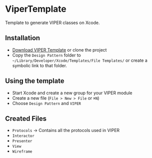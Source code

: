 # ViperTemplate
Template to generate VIPER classes on Xcode.

## Installation
- [Download VIPER Template](https://github.com/kyryl-nevedrov/viper-generator-nk/archive/master.zip) or clone the project
- Copy the `Design Pattern` folder to `~/Library/Developer/Xcode/Templates/File Templates/` or create a symbolic link to that folder.

## Using the template
- Start Xcode and create a new group for your VIPER module
- Create a new file (`File > New > File` or `⌘N`)
- Choose `Design Pattern` and `VIPER`

## Created Files
- `Protocols` -> Contains all the protocols used in VIPER
- `Interactor`
- `Presenter`
- `View` 
- `Wireframe`
